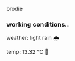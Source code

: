 brodie

<!--weather_start-->
### working conditions..

weather: light rain 🌧️

temp: 13.32 °C 👕

<!--weather_end-->
